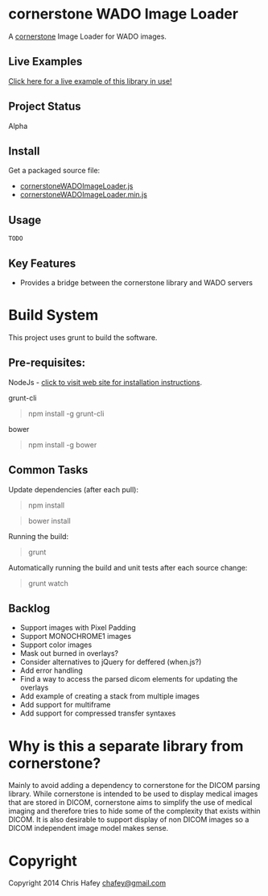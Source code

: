 cornerstone WADO Image Loader
=============================

A [cornerstone](https://github.com/chafey/cornerstone) Image Loader for WADO images.


Live Examples
---------------

[Click here for a live example of this library in use!](https://rawgithub.com/chafey/cornerstoneWADOImageLoader/master/examples/index.html)

Project Status
---------------
Alpha

Install
-------

Get a packaged source file:

* [cornerstoneWADOImageLoader.js](https://raw.githubusercontent.com/chafey/cornerstoneWADOImageLoader/master/dist/cornerstoneWADOImageLoader.js)
* [cornerstoneWADOImageLoader.min.js](https://raw.githubusercontent.com/chafey/cornerstoneWADOImageLoader/master/dist/cornerstoneWADOImageLoader.min.js)

Usage
-------

```
TODO
```

Key Features
------------

* Provides a bridge between the cornerstone library and WADO servers


Build System
============

This project uses grunt to build the software.

Pre-requisites:
---------------

NodeJs - [click to visit web site for installation instructions](http://nodejs.org).

grunt-cli

> npm install -g grunt-cli

bower

> npm install -g bower

Common Tasks
------------

Update dependencies (after each pull):
> npm install

> bower install

Running the build:
> grunt

Automatically running the build and unit tests after each source change:
> grunt watch

Backlog
------------

* Support images with Pixel Padding
* Support MONOCHROME1 images
* Support color images
* Mask out burned in overlays?
* Consider alternatives to jQuery for deffered (when.js?)
* Add error handling
* Find a way to access the parsed dicom elements for updating the overlays
* Add example of creating a stack from multiple images
* Add support for multiframe
* Add support for compressed transfer syntaxes

Why is this a separate library from cornerstone?
================================================

Mainly to avoid adding a dependency to cornerstone for the DICOM parsing library.  While cornerstone is
intended to be used to display medical images that are stored in DICOM, cornerstone aims to simplify
the use of medical imaging and therefore tries to hide some of the complexity that exists within
DICOM.  It is also desirable to support display of non DICOM images so a DICOM independent image model
makes sense.


Copyright
============
Copyright 2014 Chris Hafey [chafey@gmail.com](mailto:chafey@gmail.com)